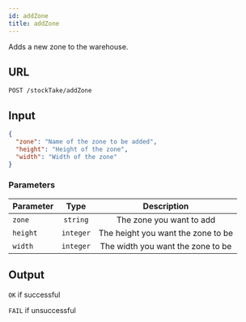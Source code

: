 ```yaml
---
id: addZone
title: addZone
---
```


Adds a new zone to the warehouse.
## URL
```http request
POST /stockTake/addZone
```

## Input
```json
{
  "zone": "Name of the zone to be added",
  "height": "Height of the zone",
  "width": "Width of the zone"
}
```

### Parameters
| Parameter        |      Type     |   Description |
| ------------- | :-----------: | :-----: |
| `zone`     | `string` | The zone you want to add |
| `height`      |   `integer`    |  The height you want the zone to be|
| `width` |   `integer`    |  The width you want the zone to be|

## Output
`OK` if successful

`FAIL` if unsuccessful
